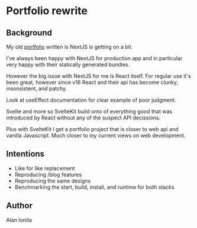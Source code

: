# Portfolio rewrite

## Background

My old [portfolio](https://github.com/alanionita/alanionita.github.io) written is NextJS is getting on a bit. 

I've always been happy with NextJS for production app and in particular very happy with their statically generated bundles. 

However the big issue with NextJS for me is React itself. For regular use it's been great, however since v16 React and their api has become clunky, insonsistent, and patchy. 

Look at useEffect documentation for clear example of poor judgment.

Svelte and more so SvelteKit build onto of everything good that was introduced by React without any of the suspect API decissions. 

Plus with SvelteKit I get a portfolio project that is closer to web api and vanilla Javascript. Much closer to my current views on web development.

## Intentions

- Like for like replacement
- Reproducing /blog features
- Reproducing the same designs
- Benchmarking the start, build, install, and runtime for both stacks

## Author

Alan Ionita
